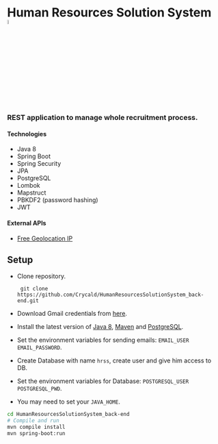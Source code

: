 <h1>Human Resources Solution System 
<img src="https://linuxbsdos.com/wp-content/uploads/2015/11/oracle-java-700x410.png" height="5%"/> 
</h1>

### REST application to manage whole recruitment process.

#### Technologies
- Java 8
- Spring Boot
- Spring Security
- JPA
- PostgreSQL
- Lombok
- Mapstruct
- PBKDF2 (password hashing)
- JWT

#### External APIs
- [Free Geolocation IP](https://freegeoip.app)

Setup
-----
- Clone repository.

       git clone https://github.com/Crycald/HumanResourcesSolutionSystem_back-end.git

- Download Gmail credentials from [here](https://drive.google.com/file/d/1_PJJMYIftk7xB50_izhSGq81SFqbV2XN/view?usp=sharing).
- Install the latest version of [Java 8](https://java.com), [Maven](https://maven.apache.org/download.cgi) and [PostgreSQL](https://www.postgresql.org).
- Set the environment variables for sending emails: `EMAIL_USER` `EMAIL_PASSWORD`.
- Create Database with name `hrss`, create user and give him access to DB.
- Set the environment variables for Database: `POSTGRESQL_USER` `POSTGRESQL_PWD`.
- You may need to set your `JAVA_HOME`.

```bash
cd HumanResourcesSolutionSystem_back-end
# Compile and run
mvn compile install
mvn spring-boot:run
```
